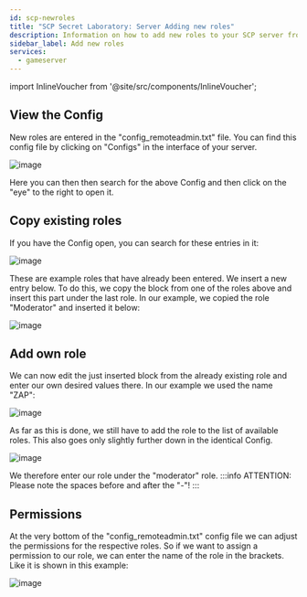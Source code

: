 ```yaml
---
id: scp-newroles
title: "SCP Secret Laboratory: Server Adding new roles"
description: Information on how to add new roles to your SCP server from ZAP-Hosting - ZAP-Hosting.com documentation
sidebar_label: Add new roles
services:
  - gameserver 
---
```


import InlineVoucher from '@site/src/components/InlineVoucher';

<InlineVoucher />

## View the Config
New roles are entered in the "config_remoteadmin.txt" file.
You can find this config file by clicking on "Configs" in the interface of your server.

![image](https://user-images.githubusercontent.com/42719082/220796418-717e1ee5-bbcc-4688-ae60-18570411f21f.png)

Here you can then then search for the above Config and then click on the "eye" to the right to open it.

## Copy existing roles
If you have the Config open, you can search for these entries in it:

![image](https://user-images.githubusercontent.com/13604413/159182751-0185aab8-bd2e-4927-b3dd-ea47692f1d67.png)

These are example roles that have already been entered.
We insert a new entry below.
To do this, we copy the block from one of the roles above and insert this part under the last role.
In our example, we copied the role "Moderator" and inserted it below:

![image](https://user-images.githubusercontent.com/13604413/159182791-570da30e-7155-4550-b9c6-acf1b21311ab.png)

## Add own role
We can now edit the just inserted block from the already existing role and enter our own desired values there.
In our example we used the name "ZAP":

![image](https://user-images.githubusercontent.com/13604413/159182832-9bee2593-bc9d-403c-88da-ea72ba41cecf.png)

As far as this is done, we still have to add the role to the list of available roles.
This also goes only slightly further down in the identical Config.

![image](https://user-images.githubusercontent.com/13604413/159182860-38595abf-ca1b-460e-a19d-57b338f1af6d.png)

We therefore enter our role under the "moderator" role.
:::info
ATTENTION: Please note the spaces before and after the "-"!
:::

## Permissions
At the very bottom of the "config_remoteadmin.txt" config file we can adjust the permissions for the respective roles.
So if we want to assign a permission to our role, we can enter the name of the role in the brackets.
Like it is shown in this example:

![image](https://user-images.githubusercontent.com/13604413/159182890-baab3f9e-1e3d-4238-bc89-a531217e8d02.png)

